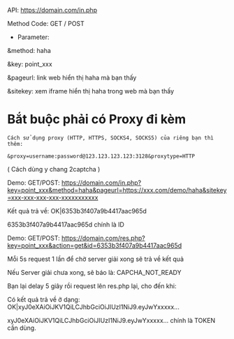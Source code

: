API: https://domain.com/in.php

Method Code: GET / POST

+ Parameter:

&method: haha

&key: point_xxx

&pageurl: link web hiển thị haha mà bạn thấy

&sitekey: xem iframe hiển thị haha trong web mà bạn thấy

# Bắt buộc phải có Proxy đi kèm
```
Cách sử dụng proxy (HTTP, HTTPS, SOCKS4, SOCKS5) của riêng bạn thì thêm: 

&proxy=username:password@123.123.123.123:3128&proxytype=HTTP
```

( Cách dùng y chang 2captcha )

Demo: GET/POST: https://domain.com/in.php?key=point_xxx&method=haha&pageurl=https://xxx.com/demo/haha&sitekey=xxx-xxx-xxx-xxx-xxxxxxxxxxx

Kết quả trả về: OK|6353b3f407a9b4417aac965d

6353b3f407a9b4417aac965d chính là ID

Demo: GET/POST: https://domain.com/res.php?key=point_xxx&action=get&id=6353b3f407a9b4417aac965d

Mỗi 5s request 1 lần để chờ server giải xong sẽ trả về kết quả

Nếu Server giải chưa xong, sẽ báo là: CAPCHA_NOT_READY

Bạn lại delay 5 giây rồi request lên res.php lại, cho đến khi:

Có kết quả trả về ở dạng: OK|xyJ0eXAiOiJKV1QiLCJhbGciOiJIUzI1NiJ9.eyJwYxxxxx...

xyJ0eXAiOiJKV1QiLCJhbGciOiJIUzI1NiJ9.eyJwYxxxxx... chính là TOKEN cần dùng.
